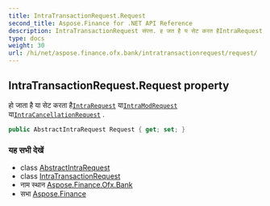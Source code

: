 ```yaml
---
title: IntraTransactionRequest.Request
second_title: Aspose.Finance for .NET API Reference
description: IntraTransactionRequest संपत्त. ह जत है य सेट करत हैIntraRequest यIntraModRequest यIntraCancellationRequest .
type: docs
weight: 30
url: /hi/net/aspose.finance.ofx.bank/intratransactionrequest/request/
---
```

## IntraTransactionRequest.Request property

हो जाता है या सेट करता है[`IntraRequest`](../../intrarequest/) या[`IntraModRequest`](../../intramodrequest/) या[`IntraCancellationRequest`](../../intracancellationrequest/) .

```csharp
public AbstractIntraRequest Request { get; set; }
```

### यह सभी देखें

* class [AbstractIntraRequest](../../abstractintrarequest/)
* class [IntraTransactionRequest](../)
* नाम स्थान [Aspose.Finance.Ofx.Bank](../../intratransactionrequest/)
* सभा [Aspose.Finance](../../../)


